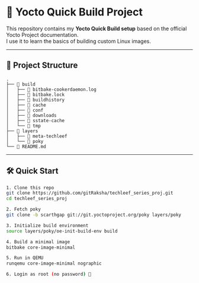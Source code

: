 # 🚀 Yocto Quick Build Project

This repository contains my **Yocto Quick Build setup** based on the official Yocto Project documentation.  
I use it to learn the basics of building custom Linux images.

---

## 📂 Project Structure

```text
.
├── 📂 build
│   ├── 📄 bitbake-cookerdaemon.log
│   ├── 📄 bitbake.lock
│   ├── 📂 buildhistory
│   ├── 📂 cache
│   ├── 📂 conf
│   ├── 📂 downloads
│   ├── 📂 sstate-cache
│   └── 📂 tmp
├── 📂 layers
│   ├── 📂 meta-techleef
│   └── 📂 poky
└── 📄 README.md

 ```

---

## 🛠️ Quick Start

```bash
1. Clone this repo
git clone https://github.com/gitRaksha/techleef_series_proj.git
cd techleef_series_proj

2. Fetch poky
git clone -b scarthgap git://git.yoctoproject.org/poky layers/poky

3. Initialize build environment
source layers/poky/oe-init-build-env build

4. Build a minimal image
bitbake core-image-minimal

5. Run in QEMU
runqemu core-image-minimal nographic

6. Login as root (no password) 🎉

